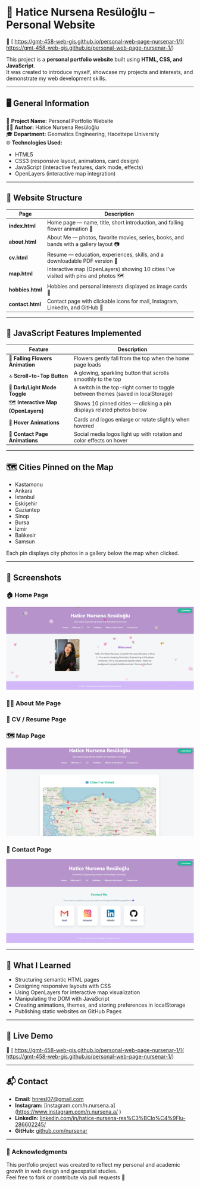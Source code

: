 # 🌸 Hatice Nursena Resüloğlu – Personal Website
🔗 [ https://gmt-458-web-gis.github.io/personal-web-page-nursenar-1/]( https://gmt-458-web-gis.github.io/personal-web-page-nursenar-1/)

This project is a **personal portfolio website** built using **HTML, CSS, and JavaScript**.  
It was created to introduce myself, showcase my projects and interests, and demonstrate my web development skills.

---

## 🖥️ General Information

📍 **Project Name:** Personal Portfolio Website  
👩‍💻 **Author:** Hatice Nursena Resüloğlu  
🎓 **Department:** Geomatics Engineering, Hacettepe University  
🌐 **Technologies Used:**  
- HTML5  
- CSS3 (responsive layout, animations, card design)  
- JavaScript (interactive features, dark mode, effects)  
- OpenLayers (interactive map integration)

---

## 📂 Website Structure

| Page | Description |
|------|--------------|
| **index.html** | Home page — name, title, short introduction, and falling flower animation 🌸 |
| **about.html** | About Me — photos, favorite movies, series, books, and bands with a gallery layout 📷 |
| **cv.html** | Resume — education, experiences, skills, and a downloadable PDF version 📄 |
| **map.html** | Interactive map (OpenLayers) showing 10 cities I’ve visited with pins and photos 🗺️ |
| **hobbies.html**  | Hobbies and personal interests displayed as image cards 🧶 |
| **contact.html** | Contact page with clickable icons for mail, Instagram, LinkedIn, and GitHub 💌 |

---

## 💜 JavaScript Features Implemented

| Feature | Description |
|----------|--------------|
| 🌸 **Falling Flowers Animation** | Flowers gently fall from the top when the home page loads |
| 🔝 **Scroll-to-Top Button** | A glowing, sparkling button that scrolls smoothly to the top |
| 🌙 **Dark/Light Mode Toggle** | A switch in the top-right corner to toggle between themes (saved in localStorage) |
| 🗺️ **Interactive Map (OpenLayers)** | Shows 10 pinned cities — clicking a pin displays related photos below |
| 💫 **Hover Animations** | Cards and logos enlarge or rotate slightly when hovered |
| 💌 **Contact Page Animations** | Social media logos light up with rotation and color effects on hover |

---

## 🗺️ Cities Pinned on the Map

- Kastamonu  
- Ankara  
- İstanbul  
- Eskişehir  
- Gaziantep  
- Sinop  
- Bursa  
- İzmir  
- Balıkesir  
- Samsun  

Each pin displays city photos in a gallery below the map when clicked.

---

## 🎨 Screenshots

### 🏠 Home Page
![Home Page](home.png)

### 👩‍💼 About Me Page

### 📄 CV / Resume Page

### 🗺️ Map Page
![Map Page](maps.png)

### 💌 Contact Page
![Contact Page](contactme.png)


---

## 🧠 What I Learned
- Structuring semantic HTML pages  
- Designing responsive layouts with CSS  
- Using OpenLayers for interactive map visualization  
- Manipulating the DOM with JavaScript  
- Creating animations, themes, and storing preferences in localStorage  
- Publishing static websites on GitHub Pages  

---

## 🚀 Live Demo

🔗 [ https://gmt-458-web-gis.github.io/personal-web-page-nursenar-1/]( https://gmt-458-web-gis.github.io/personal-web-page-nursenar-1/)


---

## 📬 Contact
- **Email:** hnresl07@gmail.com  
- **Instagram:** [instagram.com/n.nursena.a] (https://www.instagram.com/n.nursena.a/  )
- **LinkedIn:** [linkedin.com/in/hatice-nursena-res%C3%BClo%C4%9Flu-286602245/](https://www.linkedin.com/in/hatice-nursena-res%C3%BClo%C4%9Flu-286602245/)  
- **GitHub:** [github.com/nursenar](https://github.com/nursenar)

---

### 🌷 Acknowledgments
This portfolio project was created to reflect my personal and academic growth in web design and geospatial studies.  
Feel free to fork or contribute via pull requests 💜

